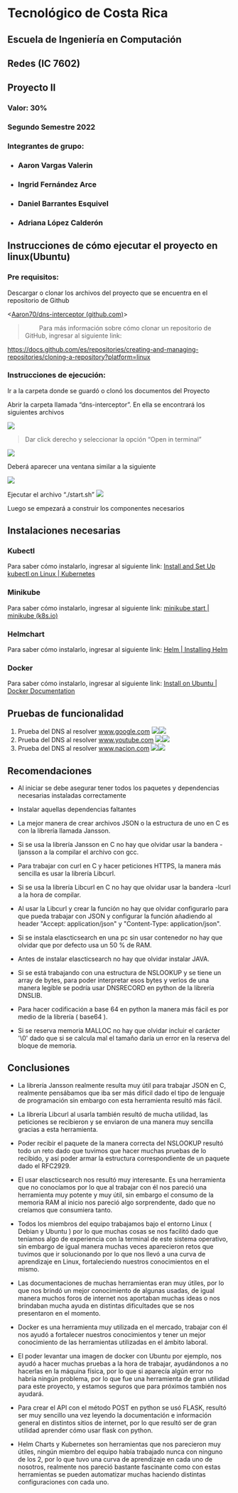 ﻿#  Tecnológico de Costa Rica

##  Escuela de Ingeniería en Computación

##  Redes (IC 7602)

##  Proyecto II

###  Valor: 30%

###  Segundo Semestre 2022

###  Integrantes de grupo:

* ### Aaron Vargas Valerin

* ### Ingrid Fernández Arce

* ### Daniel Barrantes Esquivel

* ### Adriana López Calderón

##  Instrucciones de cómo ejecutar el proyecto en linux(Ubuntu)

###  Pre requisitos:

Descargar o clonar los archivos del proyecto que se encuentra en el repositorio de Github

<[Aaron70/dns-interceptor (github.com)](https://github.com/Aaron70/dns-interceptor)>

> &nbsp;&nbsp;&nbsp;&nbsp;&nbsp;&nbsp;&nbsp; Para más información sobre cómo clonar un repositorio de GitHub, ingresar al siguiente link:

https://docs.github.com/es/repositories/creating-and-managing-repositories/cloning-a-repository?platform=linux

###  Instrucciones de ejecución:

Ir a la carpeta donde se guardó o clonó los documentos del Proyecto

Abrir la carpeta llamada “dns-interceptor”. En ella se encontrará los siguientes archivos

![](https://lh3.googleusercontent.com/bW26dhb6Z0SPatai8frbD2AE7P8ArQJaIO0_4e35vhUF5fJEFgnuBATLi9KtTqPgLJT35oS8XKLJhHBbvj8uKWPh-zurTxvBNnY1Qtr-1rMNmTMtFdCNtEIK39EpxuORjlKT83UI7Ne0n1jlboTJ7iqWdrZia7JhnZh5ZBACYPZCwp4SJPW5aOcXHzBQNQ)

>Dar click derecho y seleccionar la opción “Open in terminal”

![](https://lh5.googleusercontent.com/QY11aWF0EdH81-ZvWNopMGRI_3ZTs7ag0wbCK9d_8rRysaX-jIN54X0l5IykR5YlViFMF4m_EEPP5mb_auJoeMBwkHfRrk2uYKvCIr0-LTQsq2PDgn8Yiey34L2uG-QxWQ-Qwo7mB3LrTaw64G24LpfaadU4At26No5VV1R3Sj17JV2DiRMcuzYjMiOnWg)

Deberá aparecer una ventana similar a la siguiente

![](https://lh5.googleusercontent.com/gAGNlDvtJZZ8Hby-YxHovi3tNZy4QiHesupvBxDYytT7gDKSyl2X3vLScYyumeFP8s2D6HIzU0QsdorwfwD9C8Pfg5Mo1tGC_cZ6SiQNgvZV3EI4A64tzEKBeSIUGel0_mU5F7Iy_wtaDuNnHKbugQGjxQ5QFWQQk1Mn4qQwc2Ua7HpS9DoY4zkhoNVX3w)


Ejecutar el archivo “./start.sh” 
![](https://lh3.googleusercontent.com/RrXuk8yr3s_kB_Egedl1CiE2NYut8GZG5R0Y2rr_jfaKF34GM5HyHd9aW6S9_5zGZq6PNCYmF1MaVN6uiF26h5WOR454gHCkH3-ZK7eLIyJmxuv7sUaXlM5ZYLHbvHDZBAyQsIfS9dvGz3-RtocLBPpoB9chJvOFCj4qQ2bT2ag07hUT8dbWBkIWgylFXA)

Luego se empezará a construir los componentes necesarios

##  Instalaciones necesarias
### Kubectl
Para saber cómo instalarlo, ingresar al siguiente link:
[Install and Set Up kubectl on Linux | Kubernetes](https://kubernetes.io/docs/tasks/tools/install-kubectl-linux/)

### Minikube
Para saber cómo instalarlo, ingresar al siguiente link:
[minikube start | minikube (k8s.io)](https://minikube.sigs.k8s.io/docs/start/)

### Helmchart
Para saber cómo instalarlo, ingresar al siguiente link:
[Helm | Installing Helm](https://helm.sh/docs/intro/install/)

### Docker 
Para saber cómo instalarlo, ingresar al siguiente link:
[Install on Ubuntu | Docker Documentation](https://docs.docker.com/desktop/install/ubuntu/)
## Pruebas de funcionalidad
1. Prueba del DNS al resolver www.google.com
![](https://lh5.googleusercontent.com/K7wabUjUoQVXKYzPZ2BqeZVoz_3ChC4IAXzBIFLF5UJ_OYTkPrFAv6ZiU6WeMG1HcqxFt1zswUVOokfcJZAHalb1Art772-Mh-8DCrfQYIezM7HQKxi2U6CV5tx3fxwYAD9HKM9G7_lYnPMj_UMRiPMJhJWlnd1xCTKmZHFGlJDkc5foZjVklzZPEjstDw)![](https://lh6.googleusercontent.com/0VnAFk13vgOiBPRW3oVZ_OqsGJExAqamZ6d034oob-ImKZGUO2RwUziSRW-GC1QMbCuUiqntOSMg68hTmFO86LCJC7lyveJX2EPix-2vqJvVI5byqiI6BP5EkXQO78neKDtVsXGoOZT364d50pdzGuv32pMSPsElW7SwAmTag0obei-F6yyh_r12rGEeNw)
2. Prueba del DNS al resolver www.youtube.com
**![](https://lh4.googleusercontent.com/QXfHeBrqwHz0SIpPzTirtZsiVIEfWK_akOgndIdVTlvNJhz0tZKh0EJMLNSFogInnlaJOHUNS90jZ0pIP3g74ojPCcIQq9RRGIX3yHigzkt0BY3LZRE__UxyiTX7dhZ2AJVacCYeipNqESJySzWYRoXvKKyUbdE0nXdDOc_WU9X6rVQQMXMWxEbxeXDpCg)![](https://lh4.googleusercontent.com/ORpl5CbN1kvcVJD44zrt9CN5WF6pxk17GY8KOF1ZtCHmKarNLk6HBplonXPk72hZtjbrmLM9VePnzQG4mAPeFtRmI46YNBiSRR7nSI_ALPjHOiyDCLJOeDYYEuX0_eexe-OvMSIlv6-XwI_Ex8dyuD2sGBWbr7xnw5xzGFNq28P0ye5XVhRwXLulh7iMjQ)**
2. Prueba del DNS al resolver www.nacion.com
**![](https://lh5.googleusercontent.com/eTPatlEzaRH3d1TgagRiWDCkLoMijbTLbBW36WPx8LaZrZQFYuvfqzjWd0ecZmA7iojQxUsM1OK-RxWzonAIAVaDWdyUONP-TMSmbqrrFt6knmZ7b5G8BbICfsyjMT42BVD9LrlmLdMQ4ZfO3PtQJUZMnQ6ole8xuL8qidm096O9iYW78pDkFVl4-Psesg)![](https://lh3.googleusercontent.com/MV9nO8-S5-KXzbELPZDFxtUjZkaarqaanLw2voVyiAwv4KOhot3yCpxEDNFWgfDe3H_-N83x-uRK6_wb1E5478-vD5m56oi-PiS7NGJS6kSSnk-JKEAdwvvwWFhq5EcGnPWYEVRjSsqzqEBp9y6Ak-2nFOu16Ol8Wsn2CRXgLZ85OAc-aagpi6Ktpz7eJw)**
##  Recomendaciones


* Al iniciar se debe asegurar tener todos los paquetes y dependencias necesarias instaladas correctamente

* Instalar aquellas dependencias faltantes

* La mejor manera de crear archivos JSON o la estructura de uno en C es con la librería llamada Jansson.

* Si se usa la librería Jansson en C no hay que olvidar usar la bandera -ljansson a la compilar el archivo con gcc.

* Para trabajar con curl en C y hacer peticiones HTTPS, la manera más sencilla es usar la librería Libcurl.

* Si se usa la librería Libcurl en C no hay que olvidar usar la bandera -lcurl a la hora de compilar.

* Al usar la Libcurl y crear la función no hay que olvidar configurarlo para que pueda trabajar con JSON y configurar la función añadiendo al header "Accept: application/json" y "Content-Type: application/json".

* Si se instala elascticsearch en una pc sin usar contenedor no hay que olvidar que por defecto usa un 50 % de RAM.

* Antes de instalar elascticsearch no hay que olvidar instalar JAVA.

* Si se está trabajando con una estructura de NSLOOKUP y se tiene un array de bytes, para poder interpretar esos bytes y verlos de una manera legible se podría usar DNSRECORD en python de la librería DNSLIB.

* Para hacer codificación a base 64 en python la manera más fácil es por medio de la librería ( base64 ).

* Si se reserva memoria MALLOC no hay que olvidar incluir el carácter '\0' dado que si se calcula mal el tamaño daría un error en la reserva del bloque de memoria.


##  Conclusiones

- La librería Jansson realmente resulta muy útil para trabajar JSON en C, realmente pensábamos que iba ser más difícil dado el tipo de lenguaje de programación sin embargo con esta herramienta resultó más fácil.

- La librería Libcurl al usarla también resultó de mucha utilidad, las peticiones se recibieron y se enviaron de una manera muy sencilla gracias a esta herramienta.

- Poder recibir el paquete de la manera correcta del NSLOOKUP resultó todo un reto dado que tuvimos que hacer muchas pruebas de lo recibido, y así poder armar la estructura correspondiente de un paquete dado el RFC2929.

- El usar elascticsearch nos resultó muy interesante. Es una herramienta que no conocíamos por lo que al trabajar con él nos pareció una herramienta muy potente y muy útil, sin embargo el consumo de la memoria RAM al inicio nos pareció algo sorprendente, dado que no creíamos que consumiera tanto.

- Todos los miembros del equipo trabajamos bajo el entorno Linux ( Debian y Ubuntu ) por lo que muchas cosas se nos facilitó dado que teníamos algo de experiencia con la terminal de este sistema operativo, sin embargo de igual manera muchas veces aparecieron retos que tuvimos que ir solucionando por lo que nos llevó a una curva de aprendizaje en Linux, fortaleciendo nuestros conocimientos en el mismo.

- Las documentaciones de muchas herramientas eran muy útiles, por lo que nos brindó un mejor conocimiento de algunas usadas, de igual manera muchos foros de internet nos aportaban muchas ideas o nos brindaban mucha ayuda en distintas dificultades que se nos presentaron en el momento.

- Docker es una herramienta muy utilizada en el mercado, trabajar con él nos ayudó a fortalecer nuestros conocimientos y tener un mejor conocimiento de las herramientas utilizadas en el ámbito laboral.

- El poder levantar una imagen de docker con Ubuntu por ejemplo, nos ayudó a hacer muchas pruebas a la hora de trabajar, ayudándonos a no hacerlas en la máquina física, por lo que si aparecía algún error no habría ningún problema, por lo que fue una herramienta de gran utilidad para este proyecto, y estamos seguros que para próximos también nos ayudará.

- Para crear el API con el método POST en python se usó FLASK, resultó ser muy sencillo una vez leyendo la documentación e información general en distintos sitios de internet, por lo que resultó ser de gran utilidad aprender cómo usar flask con python.

- Helm Charts y Kubernetes son herramientas que nos parecieron muy útiles, ningún miembro del equipo había trabajado nunca con ninguno de los 2, por lo que tuvo una curva de aprendizaje en cada uno de nosotros, realmente nos pareció bastante fascinante como con estas herramientas se pueden automatizar muchas haciendo distintas configuraciones con cada uno.
